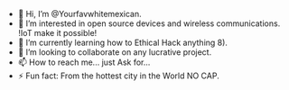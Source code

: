 - 👋 Hi, I’m @Yourfavwhitemexican.
- 👀 I’m interested in open source devices and wireless communications. !IoT make it possible!
- 🌱 I’m currently learning how to Ethical Hack anything 8).
- 💞️ I’m looking to collaborate on any lucrative project.
- 📫 How to reach me... just Ask for...
- ⚡ Fun fact: From the hottest city in the World NO CAP.

<!---
Yourfavwhitemexican/Yourfavwhitemexican is a ✨ special ✨ repository because its `README.md` (this file) appears on your GitHub profile.
You can click the Preview link to take a look at your changes.
--->
